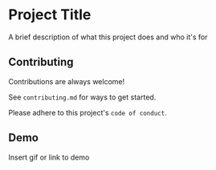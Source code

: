 
# Project Title

A brief description of what this project does and who it's for


## Contributing

Contributions are always welcome!

See `contributing.md` for ways to get started.

Please adhere to this project's `code of conduct`.


## Demo

Insert gif or link to demo

